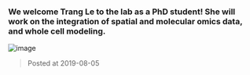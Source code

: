 ### We welcome Trang Le to the lab as a PhD student! She will work on the integration of spatial and molecular omics data, and whole cell modeling.
![image](./images/news_.jpg)

> Posted at 2019-08-05





